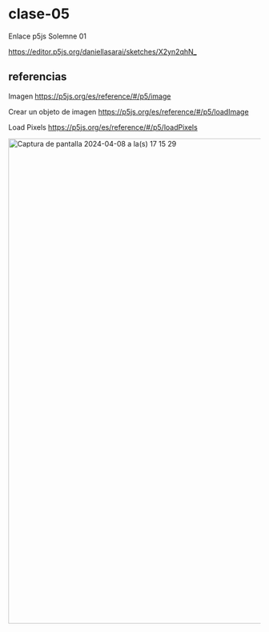 # clase-05

Enlace p5js Solemne 01

<https://editor.p5js.org/daniellasarai/sketches/X2yn2qhN_>

## referencias

Imagen <https://p5js.org/es/reference/#/p5/image>

Crear un objeto de imagen <https://p5js.org/es/reference/#/p5/loadImage>

Load Pixels <https://p5js.org/es/reference/#/p5/loadPixels>

<img width="969" alt="Captura de pantalla 2024-04-08 a la(s) 17 15 29" src="https://github.com/daniellasarai/dis9034-2024-1/assets/163043965/9e931405-7316-4a6c-a045-d97b544e5aeb">
